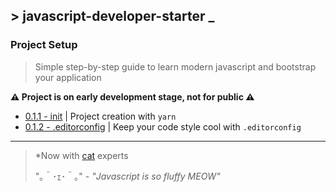 ## \> javascript-developer-starter _

### Project Setup
>Simple step-by-step guide to learn modern javascript and bootstrap your
application

**⚠ Project is on early development stage, not for public ⚠**

- [0.1.1 - init][2] | Project creation with `yarn`
- [0.1.2 - .editorconfig][3] | Keep your code style cool with `.editorconfig`
---
> *Now with [cat][1] experts
>
> "｡＾･ｪ･＾｡" - *"Javascript is so fluffy MEOW"*

[1]: https://github.com/melaniecebula/cat-ascii-faces
[2]: https://github.com/atre/javascript-developer-starter/tree/project-setup/init-yarn
[3]: https://github.com/atre/javascript-developer-starter/tree/project-setup/editorconfig
